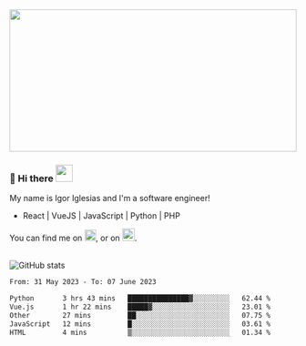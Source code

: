 <img src="https://c.tenor.com/KjVxfRrrncUAAAAd/matrix.gif" width="100%" height="250px">

### 🔭 Hi there <img src="https://raw.githubusercontent.com/MartinHeinz/MartinHeinz/master/wave.gif" width="30px">


My name is Igor Iglesias and I'm a software engineer!
<br>

<ul>
  <li> React | VueJS | JavaScript | Python | PHP </li>
</ul>
You can find me on <a href="https://twitter.com/IgorIglesias5"><img src="https://i.imgur.com/JLLlB5S.png" width="20px"></a>, or on <a href="https://www.linkedin.com/in/igor-iglesias-62478428/"><img src="https://i.imgur.com/PXyIkWx.png" width="22px"></a>.

<br>
<br>

![GitHub stats](https://github-readme-stats.vercel.app/api?username=igoiglesias&show_icons=true&count_private=true&theme=chartreuse-dark&hide_title=true)

<!--START_SECTION:waka-->

```txt
From: 31 May 2023 - To: 07 June 2023

Python       3 hrs 43 mins   ███████████████▓░░░░░░░░░   62.44 %
Vue.js       1 hr 22 mins    █████▓░░░░░░░░░░░░░░░░░░░   23.01 %
Other        27 mins         ██░░░░░░░░░░░░░░░░░░░░░░░   07.75 %
JavaScript   12 mins         █░░░░░░░░░░░░░░░░░░░░░░░░   03.61 %
HTML         4 mins          ▒░░░░░░░░░░░░░░░░░░░░░░░░   01.34 %
```

<!--END_SECTION:waka-->
